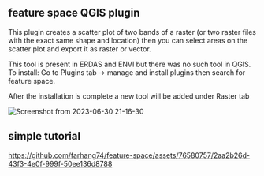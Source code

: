 ## feature space QGIS plugin

This plugin creates a scatter plot of two bands of a raster (or two raster files with the exact same shape and location)
then you can select areas on the scatter plot and export it as raster or vector. 

This tool is present in ERDAS and ENVI but there was no such tool in QGIS.
To install: Go to Plugins tab -> manage and install plugins then search for feature space.

After the installation is complete a new tool will be added under Raster tab

![Screenshot from 2023-06-30 21-16-30](https://github.com/farhang74/feature-space/assets/76580757/0791428f-af82-4639-b902-907df0928ceb)


## simple tutorial

https://github.com/farhang74/feature-space/assets/76580757/2aa2b26d-43f3-4e0f-999f-50ee136d8788

